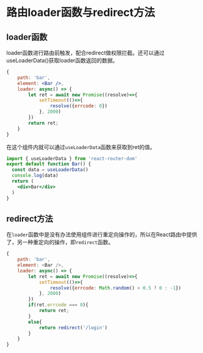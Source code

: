 # 路由loader函数与redirect方法

## loader函数

loader函数进行路由前触发，配合redirect做权限拦截。还可以通过useLoaderData()获取loader函数返回的数据。

```jsx
{
    path: 'bar',
    element: <Bar />,
    loader: async() => {
        let ret = await new Promise((resolve)=>{
            setTimeout(()=>{
                resolve({errcode: 0})
            }, 2000)
        })
        return ret; 
    }
}
```

在<Bar>这个组件内就可以通过`useLoaderData`函数来获取到ret的值。

```jsx
import { useLoaderData } from 'react-router-dom'
export default function Bar() {
  const data = useLoaderData()
  console.log(data)
  return (
    <div>Bar</div>
  )
}
```

## redirect方法

在`loader`函数中是没有办法使用<Navigate>组件进行重定向操作的，所以在React路由中提供了，另一种重定向的操作，即`redirect`函数。

```javascript
{
    path: 'bar',
    element: <Bar />,
    loader: async() => {
        let ret = await new Promise((resolve)=>{
            setTimeout(()=>{
                resolve({errcode: Math.random() > 0.5 ? 0 : -1})
            }, 2000)
        })
        if(ret.errcode === 0){
            return ret;
        }
        else{
            return redirect('/login')
        }
    }
}
```

